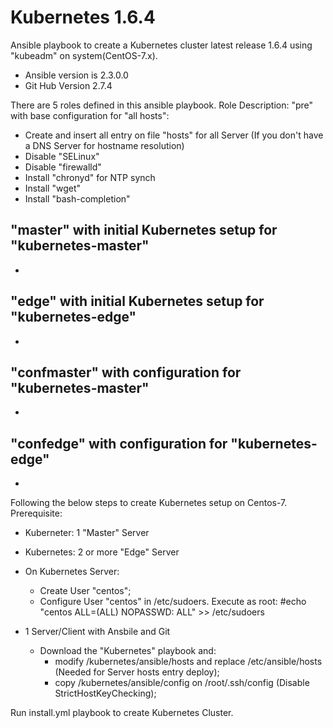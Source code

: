 # Kubernetes 1.6.4

Ansible playbook to create a Kubernetes cluster latest release 1.6.4 using "kubeadm" on system(CentOS-7.x). 
- Ansible version is 2.3.0.0
- Git Hub Version 2.7.4

There are 5 roles defined in this ansible playbook.
Role Description:
"pre" with base configuration for "all hosts":
  - Create and insert all entry on file "hosts" for all Server (If you don't have a DNS Server for hostname resolution) 
  - Disable "SELinux"
  - Disable "firewalld"
  - Install "chronyd" for NTP synch
  - Install "wget"
  - Install "bash-completion"

"master" with initial Kubernetes setup for "kubernetes-master" 
  - 
  -
  
"edge" with initial Kubernetes setup for "kubernetes-edge"
  -
  -
  
"confmaster" with configuration for "kubernetes-master"
  -
  -
  
"confedge" with configuration for "kubernetes-edge"
  -
  -
  

Following the below steps to create Kubernetes setup on Centos-7.
Prerequisite: 

- Kuberneter: 1 "Master" Server
- Kubernetes: 2 or more "Edge" Server
- On Kubernetes Server:
    - Create User "centos";
    - Configure User "centos" in /etc/sudoers. Execute as root:
      #echo "centos  ALL=(ALL)       NOPASSWD: ALL" >> /etc/sudoers

- 1 Server/Client with Ansbile and Git
  - Download the "Kubernetes" playbook and: 
      - modify /kubernetes/ansible/hosts and replace /etc/ansible/hosts (Needed for Server hosts entry deploy);
      - copy /kubernetes/ansible/config on /root/.ssh/config (Disable StrictHostKeyChecking); 

Run install.yml playbook to create Kubernetes Cluster.
